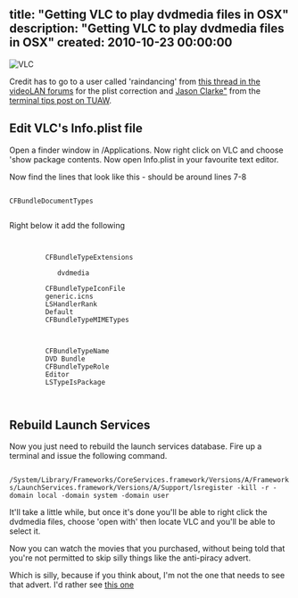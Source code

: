 title: "Getting VLC to play dvdmedia files in OSX"
description: "Getting VLC to play dvdmedia files in OSX"
created: 2010-10-23 00:00:00
---

![VLC](/media/2010/10/23/blogimage/VLC.850x600.jpg)

Credit has to go to a user called 'raindancing' from [this thread in the videoLAN forums](http://forum.videolan.org/viewtopic.php?f=7&t=62834) for the plist correction and [Jason Clarke"](http://www.tuaw.com/bloggers/jason-clarke/ ) from the [terminal tips post on TUAW](http://www.tuaw.com/2009/06/11/terminal-tips-rebuild-your-launch-services-database-to-clean-up). 

## Edit VLC's Info.plist file

Open a finder window in /Applications.  Now right click on VLC and choose 'show package contents. Now open Info.plist in your favourite text editor.  

Now find the lines that look like this - should be around lines 7-8


<code lang="xml">
<key>CFBundleDocumentTypes</key>
<array>
</code>


Right below it add the following


<code lang="xml">
        <dict>
         <key>CFBundleTypeExtensions</key>
         <array>
            <string>dvdmedia</string>
         </array>
         <key>CFBundleTypeIconFile</key>
         <string>generic.icns</string>
         <key>LSHandlerRank</key>
         <string>Default</string>
         <key>CFBundleTypeMIMETypes</key>
         <array>
            <string></string>
         </array>
         <key>CFBundleTypeName</key>
         <string>DVD Bundle</string>
         <key>CFBundleTypeRole</key>
         <string>Editor</string>
         <key>LSTypeIsPackage</key>
         <true/>
      </dict>
</code>



## Rebuild Launch Services

Now you just need to rebuild the launch services database. Fire up a terminal and issue the following command.


<code lang="bash">
/System/Library/Frameworks/CoreServices.framework/Versions/A/Frameworks/LaunchServices.framework/Versions/A/Support/lsregister -kill -r -domain local -domain system -domain user
</code>


It'll take a little while, but once it's done you'll be able to right click the dvdmedia files, choose 'open with' then locate VLC and you'll be able to select it.

Now you can watch the movies that you purchased, without being told that you're not permitted to skip silly things like the anti-piracy advert.

Which is silly, because if you think about, I'm not the one that needs to see that advert.  I'd rather see [this one](http://www.youtube.com/watch?v=8wRxfz_6E7o&NR=1)